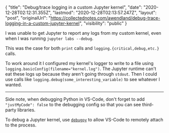 {
  "title": "Debug/trace logging in a custom Jupyter kernel",
  "date": "2020-12-28T02:12:31.355Z",
  "lastmod": "2020-12-28T02:13:57.247Z",
  "layout": "post",
  "originalUrl": "https://collectednotes.com/awendland/debug-trace-logging-in-a-custom-jupyter-kernel",
  "visibility": "public"
}

I was unable to get Jupyter to report any logs from my custom kernel, even when I was running `jupyter labs --debug`.

This was the case for both `print` calls and `logging.{critical,debug,etc.}` calls.

To work around it I configured my kernel's logger to write to a file using `logging.basicConfig(filename="kernel.log")`. The Jupyter runtime can't eat these logs up because they aren't going through `stdout`. Then I could use calls like `logging.debug(some_interesting_variable)` to see whatever I wanted.

---

Side note, when debugging Python in VS-Code, don't forget to add `"justMyCode": false` to the debugging config so that you can see third-party libraries.

To debug a Jupyter kernel, use [`debugpy`](https://github.com/microsoft/debugpy#waiting-for-the-client-to-attach) to allow VS-Code to remotely attach to the process.
